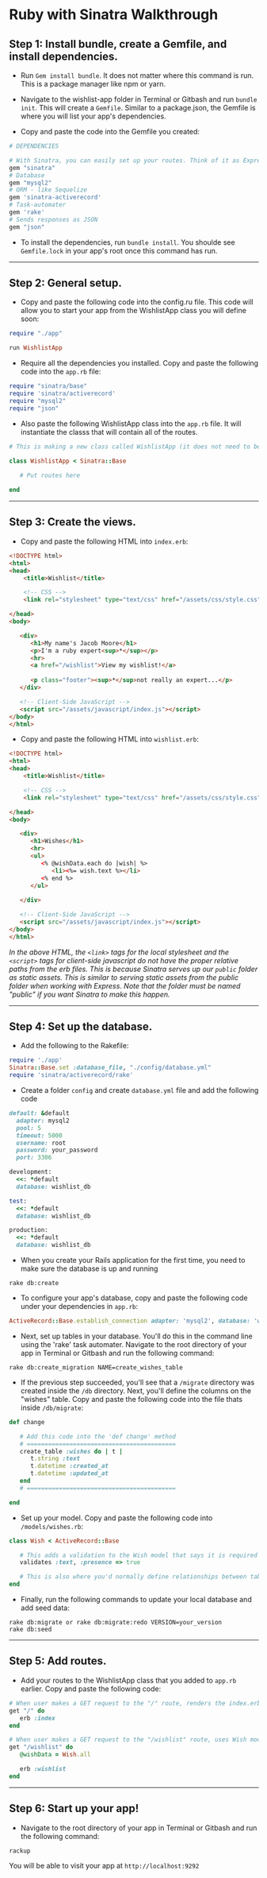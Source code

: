 # Ruby with Sinatra Walkthrough

## Step 1: Install bundle, create a Gemfile, and install dependencies.

* Run `Gem install bundle`. It does not matter where this command is run. This is a package manager like npm or yarn.

* Navigate to the wishlist-app folder in Terminal or Gitbash and run `bundle init`. This will create a `Gemfile`. Similar to a package.json, the Gemfile is where you will list your app's dependencies.

* Copy and paste the code into the Gemfile you created:

```ruby
# DEPENDENCIES

# With Sinatra, you can easily set up your routes. Think of it as Express for Ruby
gem "sinatra"
# Database
gem "mysql2"
# ORM - like Sequelize
gem 'sinatra-activerecord'
# Task-automater
gem 'rake'
# Sends responses as JSON
gem "json"
```

* To install the dependencies, run `bundle install`. You shoulde see `Gemfile.lock` in your app's root once this command has run.

<hr>


## Step 2: General setup.

* Copy and paste the following code into the config.ru file. This code will allow you to start your app from the WishlistApp class you will define soon:

```ruby
require "./app"

run WishlistApp
```

* Require all the dependencies you installed. Copy and paste the following code into the `app.rb` file:

```ruby
require "sinatra/base"
require 'sinatra/activerecord'
require "mysql2"
require "json"
```

* Also paste the following WishlistApp class into the `app.rb` file. It will instantiate the classs that will contain all of the routes.

```ruby
# This is making a new class called WishlistApp (it does not need to be called that), and building it on top of Sinatra's Base class.

class WishlistApp < Sinatra::Base
   
   # Put routes here

end
```

<hr>


## Step 3: Create the views.

* Copy and paste the following HTML into `index.erb`:

```html
<!DOCTYPE html>
<html>
<head>
    <title>Wishlist</title>

    <!-- CSS -->
    <link rel="stylesheet" type="text/css" href="/assets/css/style.css">

</head>
<body>

   <div>   
      <h1>My name's Jacob Moore</h1>
      <p>I'm a ruby expert<sup>*</sup></p>
      <hr>
      <a href="/wishlist">View my wishlist!</a>
      
      <p class="footer"><sup>*</sup>not really an expert...</p>
   </div>

   <!-- Client-Side JavaScript -->
   <script src="/assets/javascript/index.js"></script>
</body>
</html>
```


* Copy and paste the following HTML into `wishlist.erb`:

```html
<!DOCTYPE html>
<html>
<head>
    <title>Wishlist</title>

    <!-- CSS -->
    <link rel="stylesheet" type="text/css" href="/assets/css/style.css">

</head>
<body>

   <div>   
      <h1>Wishes</h1>
      <hr>
      <ul>
         <% @wishData.each do |wish| %>
            <li><%= wish.text %></li>
         <% end %>
      </ul>
      
   </div>

   <!-- Client-Side JavaScript -->
   <script src="/assets/javascript/index.js"></script>
</body>
</html>
```

*In the above HTML, the `<link>` tags for the local stylesheet and the `<script>` tags for client-side javascript do not have the proper relative paths from the erb files. This is because Sinatra serves up our `public` folder as static assets. This is similar to serving static assets from the public folder when working with Express. Note that the folder must be named "public" if you want Sinatra to make this happen.*

<hr>


## Step 4: Set up the database.

* Add the following to the Rakefile:

```ruby
require './app'
Sinatra::Base.set :database_file, "./config/database.yml"
require 'sinatra/activerecord/rake'
```

* Create a folder `config` and create `database.yml` file and add the following code

```ruby
default: &default
  adapter: mysql2
  pool: 5
  timeout: 5000
  username: root
  password: your_password
  port: 3306

development:
  <<: *default
  database: wishlist_db

test:
  <<: *default
  database: wishlist_db

production:
  <<: *default
  database: wishlist_db
```

* When you create your Rails application for the first time, you need to make sure the database is up and running

```
rake db:create
``` 

* To configure your app's database, copy and paste the following code under your dependencies in `app.rb`:

```ruby
ActiveRecord::Base.establish_connection adapter: 'mysql2', database: 'wishlist_db', host: 'localhost', username: 'root', password: 'password'
```

* Next, set up tables in your database. You'll do this in the command line using the 'rake' task automater. Navigate to the root directory of your app in Terminal or Gitbash and run the following command:

```
rake db:create_migration NAME=create_wishes_table
```

* If the previous step succeeded, you'll see that a `/migrate` directory was created inside the `/db` directory. Next, you'll define the columns on the "wishes" table. Copy and paste the following code into the file thats inside `/db/migrate`:

```ruby
def change

   # Add this code into the 'def change' method
   # ==========================================
   create_table :wishes do | t |
      t.string :text
      t.datetime :created_at
      t.datetime :updated_at 
   end
   # ==========================================

end
```

* Set up your model. Copy and paste the following code into `/models/wishes.rb`:

```ruby
class Wish < ActiveRecord::Base

   # This adds a validation to the Wish model that says it is required (i.e. presence => true) to add data into the 'text' column.
   validates :text, :presence => true

   # This is also where you'd normally define relationships between tables (like table associations with Sequelize)
end
```

* Finally, run the following commands to update your local database and add seed data:

```
rake db:migrate or rake db:migrate:redo VERSION=your_version
rake db:seed
```

<hr>


## Step 5: Add routes.

* Add your routes to the WishlistApp class that you added to `app.rb` earlier. Copy and paste the following code:

```ruby
# When user makes a GET request to the "/" route, renders the index.erb view.
get "/" do
   erb :index
end

# When user makes a GET request to the "/wishlist" route, uses Wish model to get all data from the wishes table. Assigns that data to the @wishData variable. Renders the wishlist.erb view (and passes along the @wishData variable, which is used by the wishlist.erb template to generate HTML for each row of data retrieved from the database).
get "/wishlist" do
   @wishData = Wish.all

   erb :wishlist
end
```

<hr>


## Step 6: Start up your app!

* Navigate to the root directory of your app in Terminal or Gitbash and run the following command:

```
rackup
```

You will be able to visit your app at `http://localhost:9292`